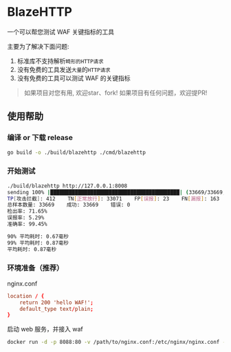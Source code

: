 # BlazeHTTP

一个可以帮您测试 WAF 关键指标的工具

主要为了解决下面问题:

1. 标准库不支持解析`畸形的HTTP请求`
2. 没有免费的工具发送`大量`的`HTTP请求`
3. 没有免费的工具可以测试 WAF 的关键指标

> 如果项目对您有用, 欢迎star、fork!
> 如果项目有任何问题，欢迎提PR!

## 使用帮助

### 编译 or 下载 release

```bash
go build -o ./build/blazehttp ./cmd/blazehttp
```

### 开始测试

```bash
./build/blazehttp http://127.0.0.1:8008
sending 100% |██████████████████████████████████████████| (33669/33669, 943 it/s) [35s:0s]
TP[攻击拦截]: 412    TN[正常放行]: 33071    FP[误报]: 23    FN[漏报]: 163
总样本数量: 33669    成功: 33669    错误: 0
检出率: 71.65%
误报率: 5.29%
准确率: 99.45%

90% 平均耗时: 0.67毫秒
99% 平均耗时: 0.87毫秒
平均耗时: 0.87毫秒
```

### 环境准备（推荐）

nginx.conf

``` conf
location / {
    return 200 'hello WAF!';
    default_type text/plain;
}
```
启动 web 服务，并接入 waf
``` bash
docker run -d -p 8088:80 -v /path/to/nginx.conf:/etc/nginx/nginx.conf -d nginx:latest
```